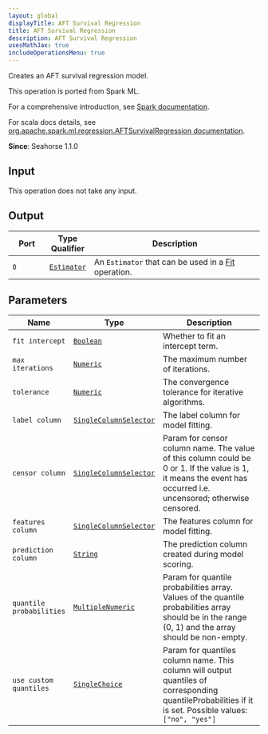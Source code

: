 ```yaml
---
layout: global
displayTitle: AFT Survival Regression
title: AFT Survival Regression
description: AFT Survival Regression
usesMathJax: true
includeOperationsMenu: true
---
```

Creates an AFT survival regression model.

This operation is ported from Spark ML.


For a comprehensive introduction, see
<a target="_blank" href="https://spark.apache.org/docs/1.6.1/ml-classification-regression.html#survival-regression">Spark documentation</a>.


For scala docs details, see
<a target="_blank" href="https://spark.apache.org/docs/1.6.1/api/scala/index.html#org.apache.spark.ml.regression.AFTSurvivalRegression">org.apache.spark.ml.regression.AFTSurvivalRegression documentation</a>.

**Since**: Seahorse 1.1.0

## Input

This operation does not take any input.

## Output


<table>
<thead>
<tr>
<th style="width:15%">Port</th>
<th style="width:15%">Type Qualifier</th>
<th style="width:70%">Description</th>
</tr>
</thead>
<tbody>
    <tr><td><code>0</code></td><td><code><a href="../classes/estimator.html">Estimator</a></code></td><td>An <code>Estimator</code> that can be used in a <a href="fit.html">Fit</a> operation.</td></tr>
</tbody>
</table>


## Parameters


<table class="table">
<thead>
<tr>
<th style="width:15%">Name</th>
<th style="width:15%">Type</th>
<th style="width:70%">Description</th>
</tr>
</thead>
<tbody>

<tr>
<td><code>fit intercept</code></td>
<td><code><a href="../parameter_types.html#boolean">Boolean</a></code></td>
<td>Whether to fit an intercept term.</td>
</tr>

<tr>
<td><code>max iterations</code></td>
<td><code><a href="../parameter_types.html#numeric">Numeric</a></code></td>
<td>The maximum number of iterations.</td>
</tr>

<tr>
<td><code>tolerance</code></td>
<td><code><a href="../parameter_types.html#numeric">Numeric</a></code></td>
<td>The convergence tolerance for iterative algorithms.</td>
</tr>

<tr>
<td><code>label column</code></td>
<td><code><a href="../parameter_types.html#single-column-selector">SingleColumnSelector</a></code></td>
<td>The label column for model fitting.</td>
</tr>

<tr>
<td><code>censor column</code></td>
<td><code><a href="../parameter_types.html#single-column-selector">SingleColumnSelector</a></code></td>
<td>Param for censor column name.
The value of this column could be 0 or 1.
If the value is 1, it means the event has occurred i.e. uncensored;
otherwise censored.</td>
</tr>

<tr>
<td><code>features column</code></td>
<td><code><a href="../parameter_types.html#single-column-selector">SingleColumnSelector</a></code></td>
<td>The features column for model fitting.</td>
</tr>

<tr>
<td><code>prediction column</code></td>
<td><code><a href="../parameter_types.html#string">String</a></code></td>
<td>The prediction column created during model scoring.</td>
</tr>

<tr>
<td><code>quantile probabilities</code></td>
<td><code><a href="../parameter_types.html#multiple-numeric">MultipleNumeric</a></code></td>
<td>Param for quantile probabilities array.
Values of the quantile probabilities array should be in the range (0, 1)
and the array should be non-empty.</td>
</tr>

<tr>
<td><code>use custom quantiles</code></td>
<td><code><a href="../parameter_types.html#single-choice">SingleChoice</a></code></td>
<td>Param for quantiles column name.
This column will output quantiles of corresponding
quantileProbabilities if it is set. Possible values: <code>["no", "yes"]</code></td>
</tr>

</tbody>
</table>

